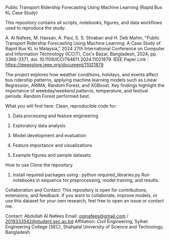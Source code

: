 Public Transport Ridership Forecasting Using Machine Learning (Rapid Bus KL Case Study)

This repository contains all scripts, notebooks, figures, and data workflows used to reproduce the study:

A. Al Nafees, M. Hassan, A. Paul, S. S. Shraban and H. Deb Mahin, "Public Transport Ridership Forecasting Using Machine Learning: A Case Study of Rapid Bus KL in Malaysia," 2024 27th International Conference on Computer and Information Technology (ICCIT), Cox's Bazar, Bangladesh, 2024, pp. 3366-3371, doi: 10.1109/ICCIT64611.2024.11021879.
IEEE Paper Link : https://ieeexplore.ieee.org/document/11021879

The project explores how weather conditions, holidays, and events affect bus ridership patterns, applying machine learning models such as Linear Regression, ARIMA, Random Forest, and XGBoost.
Key findings highlight the importance of weekday/weekend patterns, temperature, and festival periods. Random Forest performed best.

What you will find here:
Clean, reproducible code for:

1. Data processing and feature engineering

2. Exploratory data analysis

3. Model development and evaluation

4. Feature importance and visualizations

5. Example figures and sample datasets

How to use
Clone the repository

1. Install required packages using : python required_libraries.py
Run notebooks in sequence for preprocessing, model training, and results.

Collaboration and Contact:
This repository is open for contributions, extensions, and feedback.
If you want to collaborate, improve models, or use this dataset for your own research, feel free to open an issue or contact me.

Contact:
Abdullah Al Nafees
Email: opinafees@gmail.com / 2019333542@student.sec.ac.bd
Affiliation: Civil Engineering, Sylhet Engineering College (SEC), Shahjalal University of Science and Technology, Bangladesh
